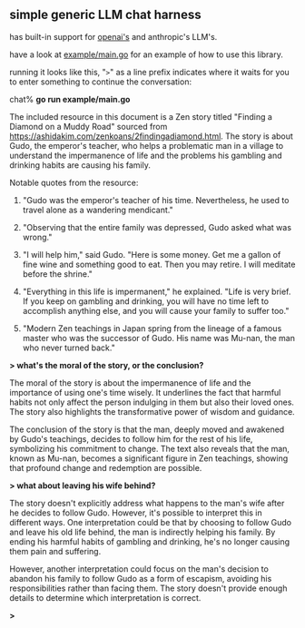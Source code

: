 ## simple generic LLM chat harness

has built-in support for [openai's](gpt4.go) and anthropic's LLM's.

have a look at [example/main.go](example/main.go) for an example of how to use this library.

running it looks like this, "`>`" as a line prefix indicates where it waits
for you to enter something to continue the conversation:

chat% **go run example/main.go**

The included resource in this document is a Zen story titled "Finding
a Diamond on a Muddy Road" sourced from
https://ashidakim.com/zenkoans/2findingadiamond.html. The story is
about Gudo, the emperor's teacher, who helps a problematic man in
a village to understand the impermanence of life and the problems
his gambling and drinking habits are causing his family.

Notable quotes from the resource:

1. "Gudo was the emperor's teacher of his time. Nevertheless, he
used to travel alone as a wandering mendicant."

2. "Observing that the entire family was depressed, Gudo asked what
was wrong."

3. "I will help him," said Gudo. "Here is some money. Get me a
gallon of fine wine and something good to eat. Then you may retire.
I will meditate before the shrine."

4. "Everything in this life is impermanent," he explained. "Life
is very brief. If you keep on gambling and drinking, you will have
no time left to accomplish anything else, and you will cause your
family to suffer too."

5. "Modern Zen teachings in Japan spring from the lineage of a
famous master who was the successor of Gudo. His name was Mu-nan,
the man who never turned back."

**> what's the moral of the story, or the conclusion?**

The moral of the story is about the impermanence of life and the
importance of using one's time wisely. It underlines the fact that
harmful habits not only affect the person indulging in them but
also their loved ones. The story also highlights the transformative
power of wisdom and guidance.

The conclusion of the story is that the man, deeply moved and
awakened by Gudo's teachings, decides to follow him for the rest
of his life, symbolizing his commitment to change. The text also
reveals that the man, known as Mu-nan, becomes a significant figure
in Zen teachings, showing that profound change and redemption are
possible.

**> what about leaving his wife behind?**

The story doesn't explicitly address what happens to the man's wife
after he decides to follow Gudo. However, it's possible to interpret
this in different ways.  One interpretation could be that by choosing
to follow Gudo and leave his old life behind, the man is indirectly
helping his family.  By ending his harmful habits of gambling and
drinking, he's no longer causing them pain and suffering.

However, another interpretation could focus on the man's decision
to abandon his family to follow Gudo as a form of escapism, avoiding
his responsibilities rather than facing them. The story doesn't
provide enough details to determine which interpretation is correct.

**>**